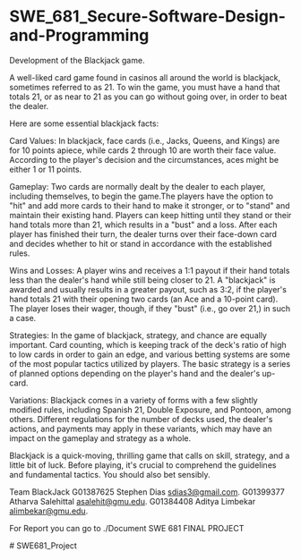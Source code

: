 # SWE_681_Secure-Software-Design-and-Programming

Development of the Blackjack game.

A well-liked card game found in casinos all around the world is blackjack, sometimes referred to as 21. To win the game, you must have a hand that totals 21, or as near to 21 as you can go without going over, in order to beat the dealer.

Here are some essential blackjack facts:

Card Values: In blackjack, face cards (i.e., Jacks, Queens, and Kings) are for 10 points apiece, while cards 2 through 10 are worth their face value. According to the player's decision and the circumstances, aces might be either 1 or 11 points.

Gameplay: Two cards are normally dealt by the dealer to each player, including themselves, to begin the game.The players have the option to "hit" and add more cards to their hand to make it stronger, or to "stand" and maintain their existing hand. Players can keep hitting until they stand or their hand totals more than 21, which results in a "bust" and a loss. After each player has finished their turn, the dealer turns over their face-down card and decides whether to hit or stand in accordance with the established rules.

Wins and Losses: A player wins and receives a 1:1 payout if their hand totals less than the dealer's hand while still being closer to 21. A "blackjack" is awarded and usually results in a greater payout, such as 3:2, if the player's hand totals 21 with their opening two cards (an Ace and a 10-point card). The player loses their wager, though, if they "bust" (i.e., go over 21,) in such a case.

Strategies: In the game of blackjack, strategy, and chance are equally important. Card counting, which is keeping track of the deck's ratio of high to low cards in order to gain an edge, and various betting systems are some of the most popular tactics utilized by players. The basic strategy is a series of planned options depending on the player's hand and the dealer's up-card.

Variations: Blackjack comes in a variety of forms with a few slightly modified rules, including Spanish 21, Double Exposure, and Pontoon, among others. Different regulations for the number of decks used, the dealer's actions, and payments may apply in these variants, which may have an impact on the gameplay and strategy as a whole.

Blackjack is a quick-moving, thrilling game that calls on skill, strategy, and a little bit of luck. Before playing, it's crucial to comprehend the guidelines and fundamental tactics. You should also bet sensibly.

Team BlackJack
G01387625 Stephen Dias sdias3@gmail.com.
G01399377 Atharva Salehittal asalehit@gmu.edu.
G01384408 Aditya Limbekar alimbekar@gmu.edu.

For Report you can go to ./Document
SWE 681 FINAL PROJECT

#   S W E 6 8 1 _ P r o j e c t 
 
 
